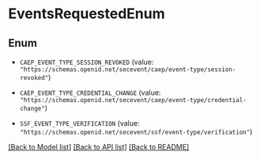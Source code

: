 # EventsRequestedEnum

## Enum


* `CAEP_EVENT_TYPE_SESSION_REVOKED` (value: `"https://schemas.openid.net/secevent/caep/event-type/session-revoked"`)

* `CAEP_EVENT_TYPE_CREDENTIAL_CHANGE` (value: `"https://schemas.openid.net/secevent/caep/event-type/credential-change"`)

* `SSF_EVENT_TYPE_VERIFICATION` (value: `"https://schemas.openid.net/secevent/ssf/event-type/verification"`)


[[Back to Model list]](../README.md#documentation-for-models) [[Back to API list]](../README.md#documentation-for-api-endpoints) [[Back to README]](../README.md)


